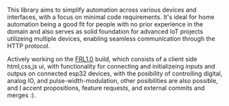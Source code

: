 This library aims to simplify automation across various devices and interfaces, with a focus
on minimal code requirements. It's ideal for home automation being a good fit for people
with no prior experience in the domain and also serves as solid foundation for advanced
IoT projects utilizeing multiple devices, enabling seamless communication through the 
HTTP protocol.

Actively working on the [FRL1.0](# "FIRSTRELEASE1.0")
 build, which consists of a client side html,css,js ui,
with functionality for connecting and initializeing inputs and outpus on connected esp32
devices, with the posibility of controlling digital, analog IO, and pulse-width-modulation,
other posibilities are also possible, and I accent propositions, feature requests, and external
commits and merges :).
